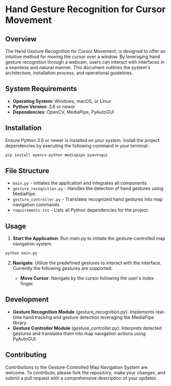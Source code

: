 # Hand Gesture Recognition for Cursor Movement

## Overview

The Hand Gesture Recognition for Cursor Movement, is designed to offer an intuitive method for moving the cursor over a window. By leveraging hand gesture recognition through a webcam, users can interact with interfaces in a seamless and natural manner. This document outlines the system's architecture, installation process, and operational guidelines.

## System Requirements

- **Operating System**: Windows, macOS, or Linux
- **Python Version**: 3.6 or newer
- **Dependencies**: OpenCV, MediaPipe, PyAutoGUI

## Installation

Ensure Python 3.6 or newer is installed on your system. Install the project dependencies by executing the following command in your terminal:

```bash
pip install opencv-python mediapipe pyautogui
``````
## File Structure
- `main.py` - Initiates the application and integrates all components.
- `gesture_recognition.py` - Handles the detection of hand gestures using MediaPipe.
- `gesture_controller.py` - Translates recognized hand gestures into map navigation commands.
- `requirements.txt` - Lists all Python dependencies for the project.
## Usage
1. **Start the Application**: Run main.py to initiate the gesture-controlled map navigation system.

```bash
python main.py
``````
2. **Navigate**: Utilize the predefined gestures to interact with the interface. Currently the following gestures are supported:

   - **Move Cursor**: Navigate by the cursor following the user's index finger.

## Development
- **Gesture Recognition Module** (gesture_recognition.py): Implements real-time hand tracking and gesture detection leveraging the MediaPipe library.
- **Gesture Controller Module** (gesture_controller.py): Interprets detected gestures and translates them into map navigation actions using PyAutoGUI.
## Contributing
Contributions to the Gesture-Controlled Map Navigation System are welcome. To contribute, please fork the repository, make your changes, and submit a pull request with a comprehensive description of your updates.